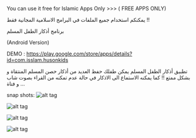 You can use it free for Islamic Apps Only >>> ( FREE APPS ONLY)

يمكنكم استخدام جميع الملفات في البرامج الاسلامية المجانية فقط !!

برنامج أذكار الطفل المسلم

(Android Version)

DEMO : https://play.google.com/store/apps/details?id=com.isslam.husonkids

تطبيق أذكار الطفل المسلم يمكن طفلك حفظ العديد من أذكار حصن المسلم المنتقاة و بشكل ممتع !! كما يمكنه الاستماع الى الاذكار في حالة عدم تمكنه من القراء بصوت شاب و فتاة ...

snap shots:
![alt tag](https://raw.githubusercontent.com/abodehq/Athkar-Kids/master/img1.png)

![alt tag](https://raw.githubusercontent.com/abodehq/Athkar-Kids/master/img2.png)

![alt tag](https://raw.githubusercontent.com/abodehq/Athkar-Kids/master/img3.png)

![alt tag](https://raw.githubusercontent.com/abodehq/Athkar-Kids/master/img4.png)

